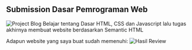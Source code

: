 ## Submission Dasar Pemrograman Web
![Project Blog](https://user-images.githubusercontent.com/52376499/174335037-495b3f17-712b-4cd9-a3f0-fb07c2cfb54f.jpg)
Belajar tentang Dasar HTML, CSS dan Javascript lalu tugas akhirnya membuat website berdasarkan Semantic HTML

Adapun website yang saya buat sudah memenuhi:
![Hasil Review](https://user-images.githubusercontent.com/52376499/173564327-6ee4f493-2d43-46e3-b94b-6ee14fe60b0f.jpg)

